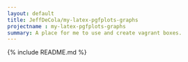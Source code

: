 ```yaml
---
layout: default
title: JeffDeCola/my-latex-pgfplots-graphs
projectname : my-latex-pgfplots-graphs
summary: A place for me to use and create vagrant boxes.
---
```


{% include README.md %}
